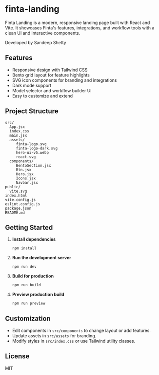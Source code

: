 # finta-landing

Finta Landing is a modern, responsive landing page built with React and Vite. It showcases Finta's features, integrations, and workflow tools with a clean UI and interactive components.

Developed by Sandeep Shetty

## Features

- Responsive design with Tailwind CSS
- Bento grid layout for feature highlights
- SVG icon components for branding and integrations
- Dark mode support
- Model selector and workflow builder UI
- Easy to customize and extend

## Project Structure

```
src/
  App.jsx
  index.css
  main.jsx
  assets/
	 finta-logo.svg
	 finta-logo-dark.svg
	 hero-ui-v5.webp
	 react.svg
  components/
	 BentoSection.jsx
	 Btn.jsx
	 Hero.jsx
	 Icons.jsx
	 Navbar.jsx
public/
  vite.svg
index.html
vite.config.js
eslint.config.js
package.json
README.md
```

## Getting Started

1. **Install dependencies**

   ```bash
   npm install
   ```

2. **Run the development server**

   ```bash
   npm run dev
   ```

3. **Build for production**

   ```bash
   npm run build
   ```

4. **Preview production build**
   ```bash
   npm run preview
   ```

## Customization

- Edit components in `src/components` to change layout or add features.
- Update assets in `src/assets` for branding.
- Modify styles in `src/index.css` or use Tailwind utility classes.

## License

MIT
